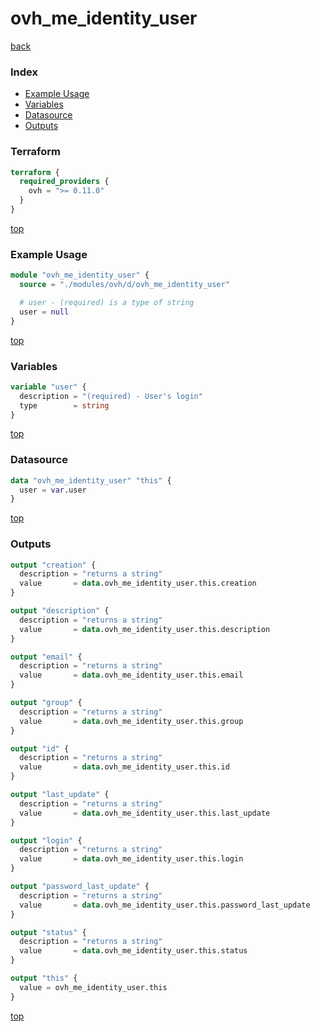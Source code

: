 # ovh_me_identity_user

[back](../ovh.md)

### Index

- [Example Usage](#example-usage)
- [Variables](#variables)
- [Datasource](#datasource)
- [Outputs](#outputs)

### Terraform

```terraform
terraform {
  required_providers {
    ovh = ">= 0.11.0"
  }
}
```

[top](#index)

### Example Usage

```terraform
module "ovh_me_identity_user" {
  source = "./modules/ovh/d/ovh_me_identity_user"

  # user - (required) is a type of string
  user = null
}
```

[top](#index)

### Variables

```terraform
variable "user" {
  description = "(required) - User's login"
  type        = string
}
```

[top](#index)

### Datasource

```terraform
data "ovh_me_identity_user" "this" {
  user = var.user
}
```

[top](#index)

### Outputs

```terraform
output "creation" {
  description = "returns a string"
  value       = data.ovh_me_identity_user.this.creation
}

output "description" {
  description = "returns a string"
  value       = data.ovh_me_identity_user.this.description
}

output "email" {
  description = "returns a string"
  value       = data.ovh_me_identity_user.this.email
}

output "group" {
  description = "returns a string"
  value       = data.ovh_me_identity_user.this.group
}

output "id" {
  description = "returns a string"
  value       = data.ovh_me_identity_user.this.id
}

output "last_update" {
  description = "returns a string"
  value       = data.ovh_me_identity_user.this.last_update
}

output "login" {
  description = "returns a string"
  value       = data.ovh_me_identity_user.this.login
}

output "password_last_update" {
  description = "returns a string"
  value       = data.ovh_me_identity_user.this.password_last_update
}

output "status" {
  description = "returns a string"
  value       = data.ovh_me_identity_user.this.status
}

output "this" {
  value = ovh_me_identity_user.this
}
```

[top](#index)